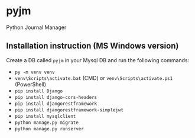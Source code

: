 # pyjm
Python Journal Manager

## Installation instruction (MS Windows version)
Create a DB called `pyjm` in your Mysql DB and run the following commands:
* `py -m venv venv`
* `venv\Scripts\activate.bat` (CMD) or `venv\Scripts\activate.ps1` (PowerShell)
* `pip install Django`
* `pip install django-cors-headers`
* `pip install djangorestframework`
* `pip install djangorestframework-simplejwt`
* `pip install mysqlclient`
* `python manage.py migrate`
* `python manage.py runserver`